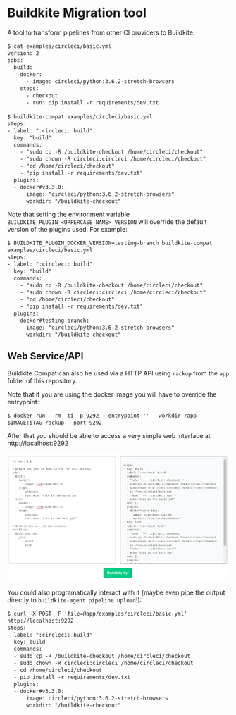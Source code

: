 # Buildkite Migration tool

A tool to transform pipelines from other CI providers to Buildkite.

```shell
$ cat examples/circleci/basic.yml
version: 2
jobs:
  build:
    docker:
      - image: circleci/python:3.6.2-stretch-browsers
    steps:
      - checkout
      - run: pip install -r requirements/dev.txt

$ buildkite-compat examples/circleci/basic.yml
steps:
- label: ":circleci: build"
  key: "build"
  commands:
    - "sudo cp -R /buildkite-checkout /home/circleci/checkout"
    - "sudo chown -R circleci:circleci /home/circleci/checkout"
    - "cd /home/circleci/checkout"
    - "pip install -r requirements/dev.txt"
  plugins:
  - docker#v3.3.0:
      image: "circleci/python:3.6.2-stretch-browsers"
      workdir: "/buildkite-checkout"
```

Note that setting the environment variable `BUILDKITE_PLUGIN_<UPPERCASE_NAME>_VERSION` will override the default version of the plugins used. For example:

```shell
$ BUILDKITE_PLUGIN_DOCKER_VERSION=testing-branch buildkite-compat examples/circleci/basic.yml
steps:
- label: ":circleci: build"
  key: "build"
  commands:
    - "sudo cp -R /buildkite-checkout /home/circleci/checkout"
    - "sudo chown -R circleci:circleci /home/circleci/checkout"
    - "cd /home/circleci/checkout"
    - "pip install -r requirements/dev.txt"
  plugins:
  - docker#testing-branch:
      image: "circleci/python:3.6.2-stretch-browsers"
      workdir: "/buildkite-checkout"
```

## Web Service/API

Buildkite Compat can also be used via a HTTP API using `rackup` from the `app` folder of this repository.

Note that if you are using the docker image you will have to override the entrypoint:
```shell
$ docker run --rm -ti -p 9292 --entrypoint '' --workdir /app $IMAGE:$TAG rackup --port 9292
```

After that you should be able to access a very simple web interface at http://localhost:9292 

![Web UI](docs/images/web-ui.png)

You could also programatically interact with it (maybe even pipe the output directly to `buildkite-agent pipeline upload`!):

```shell
$ curl -X POST -F 'file=@app/examples/circleci/basic.yml' http://localhost:9292
steps:
- label: ":circleci: build"
  key: build
  commands:
  - sudo cp -R /buildkite-checkout /home/circleci/checkout
  - sudo chown -R circleci:circleci /home/circleci/checkout
  - cd /home/circleci/checkout
  - pip install -r requirements/dev.txt
  plugins:
  - docker#v3.3.0:
      image: circleci/python:3.6.2-stretch-browsers
      workdir: "/buildkite-checkout"
```
